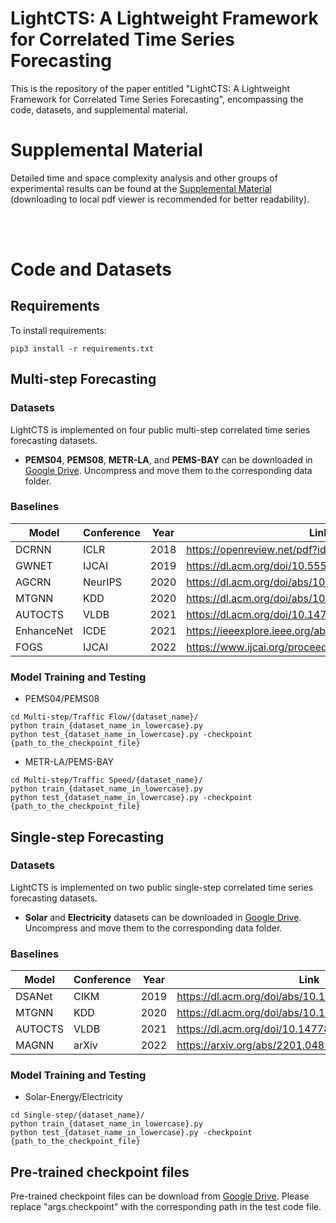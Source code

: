 <meta name="robots" content="noindex">

<h1> LightCTS: A Lightweight Framework for Correlated Time Series Forecasting </h1>

This is the repository of the paper entitled "LightCTS: A Lightweight Framework for Correlated Time Series Forecasting", encompassing the code, datasets, and supplemental material.

<h1> Supplemental Material </h1> 

Detailed time and space complexity analysis and other groups of experimental results can be found at the [Supplemental Material](Supplemental_Material/Supplemental_Material_to_the_paper_LightCTS.pdf) (downloading to local pdf viewer is recommended for better readability).

 <br>
 <br>

  

<h1> Code and Datasets </h1> 

<h2> Requirements </h2> 

To install requirements:

```setup
pip3 install -r requirements.txt
```

<h2> Multi-step Forecasting </h2>

<h3> Datasets </h3> 

LightCTS is implemented on four public multi-step correlated time series forecasting datasets.

- **PEMS04**, **PEMS08**, **METR-LA**, and **PEMS-BAY** can be downloaded in [Google Drive](https://drive.google.com/drive/folders/1EOuTv2w-9gaGGPm3CylMXTJ4mg3et7x7?usp=sharing). Uncompress and move them to the corresponding data folder.

<h3> Baselines </h3> 

| Model      | Conference | Year | Link                                                  |
|------------|------------|------|-------------------------------------------------------|
| DCRNN      | ICLR       | 2018 | https://openreview.net/pdf?id=SJiHXGWAZ               |
| GWNET      | IJCAI      | 2019 | https://dl.acm.org/doi/10.5555/3367243.3367303        |
| AGCRN      | NeurIPS    | 2020 | https://dl.acm.org/doi/abs/10.5555/3495724.3497218    |
| MTGNN      | KDD        | 2020 | https://dl.acm.org/doi/abs/10.1145/3394486.3403118    |
| AUTOCTS    | VLDB       | 2021 | https://dl.acm.org/doi/10.14778/3503585.3503604       |
| EnhanceNet | ICDE       | 2021 | https://ieeexplore.ieee.org/abstract/document/9458855 |
| FOGS       | IJCAI      | 2022 | https://www.ijcai.org/proceedings/2022/545            |

<h3> Model Training and Testing </h3>

* PEMS04/PEMS08
```
cd Multi-step/Traffic Flow/{dataset_name}/
python train_{dataset_name_in_lowercase}.py
python test_{dataset_name_in_lowercase}.py -checkpoint {path_to_the_checkpoint_file}
```
* METR-LA/PEMS-BAY
```
cd Multi-step/Traffic Speed/{dataset_name}/
python train_{dataset_name_in_lowercase}.py
python test_{dataset_name_in_lowercase}.py -checkpoint {path_to_the_checkpoint_file}
```

<h2> Single-step Forecasting </h2>

<h3> Datasets </h3>  

LightCTS is implemented on two public single-step correlated time series forecasting datasets.

- **Solar** and **Electricity** datasets can be downloaded in [Google Drive](https://drive.google.com/drive/folders/1JYwtq120bkI-ze85hvtqEc8EkBoGA_U2?usp=sharing). Uncompress and move them to the corresponding data folder.


<h3> Baselines </h3> 


| Model      | Conference | Year | Link                                                  |
|------------|------------|------|-------------------------------------------------------|
| DSANet     | CIKM       | 2019 | https://dl.acm.org/doi/abs/10.1145/3357384.3358132    |
| MTGNN      | KDD        | 2020 | https://dl.acm.org/doi/abs/10.1145/3394486.3403118    |
| AUTOCTS    | VLDB       | 2021 | https://dl.acm.org/doi/10.14778/3503585.3503604       |
| MAGNN      | arXiv      | 2022 | https://arxiv.org/abs/2201.04828                      |

<h3> Model Training and Testing </h3>

* Solar-Energy/Electricity
```
cd Single-step/{dataset_name}/
python train_{dataset_name_in_lowercase}.py
python test_{dataset_name_in_lowercase}.py -checkpoint {path_to_the_checkpoint_file}
```

<h2> Pre-trained checkpoint files </h2>

Pre-trained checkpoint files can be download from [Google Drive](https://drive.google.com/drive/folders/1rUfYkcWKsbXqSSFgn2J6wOctkEx2qmzk?usp=sharing). Please replace "args.checkpoint" with the corresponding path in the test code file.

